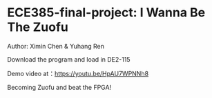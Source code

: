 # ECE385-final-project: I Wanna Be The Zuofu
Author: Ximin Chen & Yuhang Ren

Download the program and load in DE2-115

Demo video at：https://youtu.be/HpAU7WPNNh8

Becoming Zuofu and beat the FPGA!
